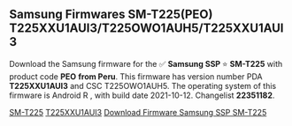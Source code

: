 <h2>Samsung Firmwares SM-T225(PEO) T225XXU1AUI3/T225OWO1AUH5/T225XXU1AUI3</h2>
Download the Samsung firmware for the ✅ <strong>Samsung SSP </strong> ⭐ <strong>SM-T225</strong> with product code <strong>PEO</strong> <strong> from Peru</strong>. This firmware has version number PDA <strong>T225XXU1AUI3</strong> and CSC T225OWO1AUH5. The operating system of this firmware is Android R , with build date 2021-10-12. Changelist <strong>22351182</strong>.


[SM-T225](https://samfirm.shop/samsung/model/SM-T225)
[T225XXU1AUI3](https://samfirm.shop/samsung/pda/T225XXU1AUI3)
[Download Firmware Samsung SSP SM-T225](https://samfirm.shop/samsung/firmware/464126)
